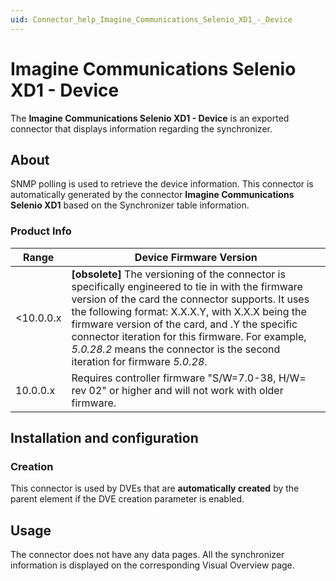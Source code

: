 ```yaml
---
uid: Connector_help_Imagine_Communications_Selenio_XD1_-_Device
---
```


# Imagine Communications Selenio XD1 - Device

The **Imagine Communications Selenio XD1 - Device** is an exported connector that displays information regarding the synchronizer.

## About

SNMP polling is used to retrieve the device information. This connector is automatically generated by the connector **Imagine Communications Selenio XD1** based on the Synchronizer table information.

### Product Info

| Range     | Device Firmware Version                                                                                                                                                                                                                                                                                                                                                                 |
|------------------|-----------------------------------------------------------------------------------------------------------------------------------------------------------------------------------------------------------------------------------------------------------------------------------------------------------------------------------------------------------------------------------------|
| \<10.0.0.x       | **\[obsolete\]** The versioning of the connector is specifically engineered to tie in with the firmware version of the card the connector supports. It uses the following format: X.X.X.Y, with X.X.X being the firmware version of the card, and .Y the specific connector iteration for this firmware. For example, *5.0.28.2* means the connector is the second iteration for firmware *5.0.28*. |
| 10.0.0.x         | Requires controller firmware "S/W=7.0-38, H/W= rev 02" or higher and will not work with older firmware.                                                                                                                                                                                                                                                                                 |

## Installation and configuration

### Creation

This connector is used by DVEs that are **automatically created** by the parent element if the DVE creation parameter is enabled.

## Usage

The connector does not have any data pages. All the synchronizer information is displayed on the corresponding Visual Overview page.

